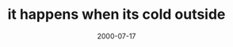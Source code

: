 ---
layout: base.njk
title : 'it happens when its cold outside' 
view_title : 'it happens when its cold outside' 
year : '2000' 
date : '2000-07-17' 
img_file : '/drawing/coldout.png' 
html_file : 'coldout' 
next_html : 'drinkthat.html' 
year_order : '475' 
permalink : "title/{{html_file}}.html"
---